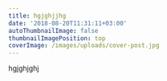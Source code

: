 ```yaml
---
title: hgjghjjhg
date: '2018-08-20T11:31:11+03:00'
autoThumbnailImage: false
thumbnailImagePosition: top
coverImage: /images/uploads/cover-post.jpg
---
```

hgjghjghj
